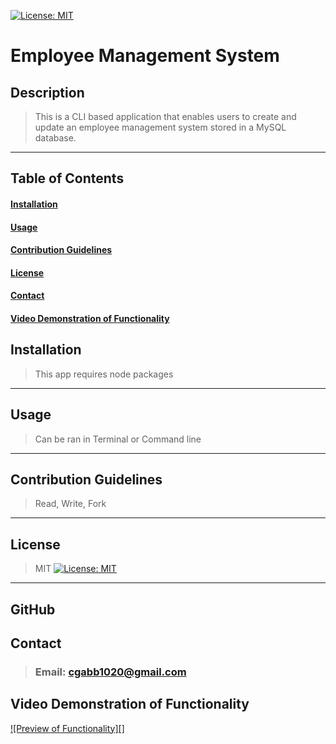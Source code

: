 

  [![License: MIT](https://img.shields.io/badge/License-MIT-yellow.svg)](https://opensource.org/licenses/MIT)
  # Employee Management System
  ## Description
  >This is a CLI based application that enables users to create and update an employee management system stored in a MySQL database.
  <hr>

  ## Table of Contents
  #### [Installation](#Installation)
  #### [Usage](#Usage)
  #### [Contribution Guidelines](#Contribution-Guidelines)
  #### [License](#License)
  #### [Contact](#Contact)
  #### [Video Demonstration of Functionality](#Video-Demonstration-of-Functionality)

  
  ## Installation
  >This app requires node packages
  <hr>
  
  ## Usage
  >Can be ran in Terminal or Command line
  <hr>

  ## Contribution Guidelines
  >Read, Write, Fork
  <hr>

  ## License
  >MIT
  >[![License: MIT](https://img.shields.io/badge/License-MIT-yellow.svg)](https://opensource.org/licenses/MIT)
  <hr>

  ## GitHub

  ## Contact
  >### Email: cgabb1020@gmail.com

  ## Video Demonstration of Functionality
  [![Preview of Functionality][]](https://drive.google.com/file/d/15Mhx4mQCOG3vd_V3a3zfSp4WhR0808KP/view)